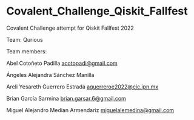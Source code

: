 # Covalent_Challenge_Qiskit_Fallfest
Covalent Challenge attempt for Qiskit Fallfest 2022

Team: Qurious

Team members:

Abel Cotoñeto Padilla acotopadi@gmail.com

Ángeles Alejandra Sánchez Manilla

Areli Yesareth Guerrero Estrada aguerreroe2022@cic.ipn.mx 

Brian García Sarmina brian.garsar.6@gmail.com

Miguel Alejandro Median Armendariz miguelalemedina@gmail.com

